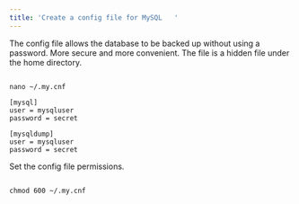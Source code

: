 ```yaml
---
title: 'Create a config file for MySQL   '
---
```


The config file allows the database to be backed up without using a password. More secure and more convenient.  The file is a hidden file under the home directory.

<pre><code>
nano ~/.my.cnf

[mysql]
user = mysqluser
password = secret

[mysqldump]
user = mysqluser
password = secret
</code></pre>

Set the config file permissions. <br>


<pre><code>
chmod 600 ~/.my.cnf
    
</code></pre>